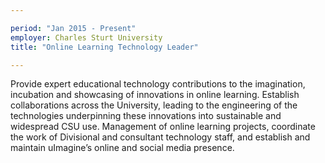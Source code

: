 ```yaml
---

period: "Jan 2015 - Present"
employer: Charles Sturt University
title: "Online Learning Technology Leader"

---
```


Provide expert educational technology contributions to the imagination, incubation and showcasing of innovations in online learning. Establish collaborations across the University, leading to the engineering of the technologies underpinning these innovations into sustainable and widespread CSU use. Management of online learning projects, coordinate the work of Divisional and consultant technology staff, and establish and maintain uImagine’s online and social media presence.